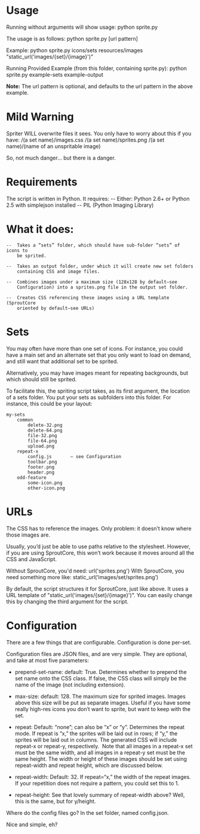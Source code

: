 Usage
===============================================================================
Running without arguments will show usage:
	python sprite.py

The usage is as follows:
	python sprite.py <sets folder> <target folder> [url pattern]

Example:
	python sprite.py icons/sets resources/images "static_url('images/{set}/{image}')"

Running Provided Example (from this folder, containing sprite.py):
	python sprite.py example-sets example-output

**Note:**
The url pattern is optional, and defaults to the url pattern in the above example.


Mild Warning
===============================================================================
Spriter WILL overwrite files it sees. You only have to worry about this if you
have:
	<target folder>/(a set name)/images.css
	<target folder>/(a set name)/sprites.png
	<target folder>/(a set name)/(name of an unspritable image)

So, not much danger... but there is a danger.


Requirements
===============================================================================
The script is written in Python. It requires:
	--	Either: Python 2.6+ or Python 2.5 with simplejson installed
	--	PIL (Python Imaging Library)

What it does:
===============================================================================
	-- 	Takes a “sets” folder, which should have sub-folder “sets” of icons to 
		be sprited.

	--	Takes an output folder, under which it will create new set folders 
		containing CSS and image files.

	--	Combines images under a maximum size (128x128 by default—see 
		Configuration) into a sprites.png file in the output set folder.
		
	--	Creates CSS referencing these images using a URL template (SproutCore 
		oriented by default—see URLs)

Sets
===============================================================================
You may often have more than one set of icons. For instance, you could have a 
main set and an alternate set that you only want to load on demand, and still 
want that additional set to be sprited. 

Alternatively, you may have images meant for repeating backgrounds, but which
should still be sprited.

To facilitate this, the spriting script takes, as its first argument, the location of
a sets folder. You put your sets as subfolders into this folder. For instance, this could be your layout:

	my-sets
		common
			delete-32.png
			delete-64.png
			file-32.png
			file-64.png
			upload.png
		repeat-x
			config.js       — see Configuration
			toolbar.png
			footer.png
			header.png
		odd-feature
			some-icon.png
			other-icon.png

URLs
===============================================================================
The CSS has to reference the images. Only problem: it doesn’t know where those 
images are.

Usually, you’d just be able to use paths relative to the stylesheet. However, 
if you are using SproutCore, this won’t work because it moves around all the CSS
and JavaScript.

Without SproutCore, you'd need: url('sprites.png')
With SproutCore, you need something more like: static_url(‘images/set/sprites.png’)

By default, the script structures it for SproutCore, just like above. It uses a URL 
template of "static_url('images/{set}/{image}')". You can easily change this by
changing the third argument for the script.


Configuration
===============================================================================
There are a few things that are configurable. Configuration is done per-set.

Configuration files are JSON files, and are very simple. They are optional, and 
take at most five parameters:

-	prepend-set-name: default: True. 
	Determines whether to prepend the set name onto the CSS class. If
	false, the CSS class will simply be the name of the image (not including
	extension). 

-	max-size: default: 128. 
	The maximum size for sprited images. Images above this size will be put 
	as separate images. Useful if you have some really high-res icons you 
	don’t want to sprite, but want to keep with the set.

-	repeat: Default: “none”; can also be “x” or “y”. 
	Determines the repeat mode. If repeat is “x,” the sprites will be laid
	out in rows; if “y,” the sprites will be laid out in columns. The generated
	CSS will include repeat-x or repeat-y, respectively.  Note 	that all 
	images in a repeat-x set must be the same width, and all images in a 
	repeat-y set must be the same height. The width or height of these images
	should be set using repeat-width and repeat height, which are discussed below. 

-	repeat-width: Default: 32. If repeat=“x,” the width of the repeat images. 
	If your repetition does not require a pattern, you could set this to 1. 

-	repeat-height: See that lovely summary of repeat-width above? Well, 
	this is the same, but for y/height.

Where do the config files go? In the set folder, named config.json.

Nice and simple, eh?